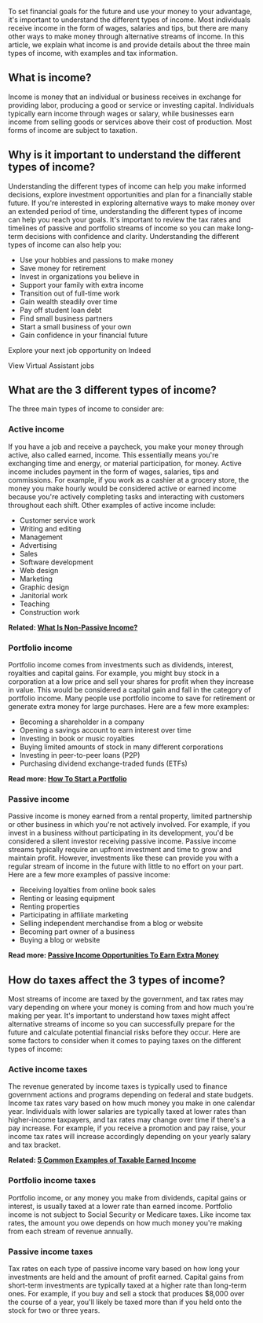 To set financial goals for the future and use your money to your advantage, it's important to understand the different types of income. Most individuals receive income in the form of wages, salaries and tips, but there are many other ways to make money through alternative streams of income. In this article, we explain what income is and provide details about the three main types of income, with examples and tax information.

## What is income?

Income is money that an individual or business receives in exchange for providing labor, producing a good or service or investing capital. Individuals typically earn income through wages or salary, while businesses earn income from selling goods or services above their cost of production. Most forms of income are subject to taxation.

## Why is it important to understand the different types of income?

Understanding the different types of income can help you make informed decisions, explore investment opportunities and plan for a financially stable future. If you're interested in exploring alternative ways to make money over an extended period of time, understanding the different types of income can help you reach your goals. It's important to review the tax rates and timelines of passive and portfolio streams of income so you can make long-term decisions with confidence and clarity. Understanding the different types of income can also help you:

-   Use your hobbies and passions to make money
-   Save money for retirement
-   Invest in organizations you believe in
-   Support your family with extra income
-   Transition out of full-time work
-   Gain wealth steadily over time
-   Pay off student loan debt
-   Find small business partners
-   Start a small business of your own
-   Gain confidence in your financial future

Explore your next job opportunity on Indeed

View Virtual Assistant jobs

## What are the 3 different types of income?

The three main types of income to consider are:

### Active income

If you have a job and receive a paycheck, you make your money through active, also called earned, income. This essentially means you're exchanging time and energy, or material participation, for money. Active income includes payment in the form of wages, salaries, tips and commissions. For example, if you work as a cashier at a grocery store, the money you make hourly would be considered active or earned income because you're actively completing tasks and interacting with customers throughout each shift. Other examples of active income include:

-   Customer service work
-   Writing and editing
-   Management
-   Advertising
-   Sales
-   Software development
-   Web design
-   Marketing
-   Graphic design
-   Janitorial work
-   Teaching
-   Construction work

**Related: [What Is Non-Passive Income?](https://www.indeed.com/career-advice/career-development/non-passive-income)**

### Portfolio income

Portfolio income comes from investments such as dividends, interest, royalties and capital gains. For example, you might buy stock in a corporation at a low price and sell your shares for profit when they increase in value. This would be considered a capital gain and fall in the category of portfolio income. Many people use portfolio income to save for retirement or generate extra money for large purchases. Here are a few more examples:

-   Becoming a shareholder in a company
-   Opening a savings account to earn interest over time
-   Investing in book or music royalties
-   Buying limited amounts of stock in many different corporations
-   Investing in peer-to-peer loans (P2P)
-   Purchasing dividend exchange-traded funds (ETFs)

**Read more: [How To Start a Portfolio](https://www.indeed.com/career-advice/career-development/how-to-start-a-portfolio)**

### Passive income

Passive income is money earned from a rental property, limited partnership or other business in which you're not actively involved. For example, if you invest in a business without participating in its development, you'd be considered a silent investor receiving passive income. Passive income streams typically require an upfront investment and time to grow and maintain profit. However, investments like these can provide you with a regular stream of income in the future with little to no effort on your part. Here are a few more examples of passive income:

-   Receiving loyalties from online book sales
-   Renting or leasing equipment
-   Renting properties
-   Participating in affiliate marketing
-   Selling independent merchandise from a blog or website
-   Becoming part owner of a business
-   Buying a blog or website

**Read more: [Passive Income Opportunities To Earn Extra Money](https://www.indeed.com/career-advice/pay-salary/passive-income-opportunities)**

## How do taxes affect the 3 types of income?

Most streams of income are taxed by the government, and tax rates may vary depending on where your money is coming from and how much you're making per year. It's important to understand how taxes might affect alternative streams of income so you can successfully prepare for the future and calculate potential financial risks before they occur. Here are some factors to consider when it comes to paying taxes on the different types of income:

### Active income taxes

The revenue generated by income taxes is typically used to finance government actions and programs depending on federal and state budgets. Income tax rates vary based on how much money you make in one calendar year. Individuals with lower salaries are typically taxed at lower rates than higher-income taxpayers, and tax rates may change over time if there's a pay increase. For example, if you receive a promotion and pay raise, your income tax rates will increase accordingly depending on your yearly salary and tax bracket.

**Related: [5 Common Examples of Taxable Earned Income](https://www.indeed.com/career-advice/career-development/earned-income)**

### Portfolio income taxes

Portfolio income, or any money you make from dividends, capital gains or interest, is usually taxed at a lower rate than earned income. Portfolio income is not subject to Social Security or Medicare taxes. Like income tax rates, the amount you owe depends on how much money you're making from each stream of revenue annually.

### Passive income taxes

Tax rates on each type of passive income vary based on how long your investments are held and the amount of profit earned. Capital gains from short-term investments are typically taxed at a higher rate than long-term ones. For example, if you buy and sell a stock that produces $8,000 over the course of a year, you'll likely be taxed more than if you held onto the stock for two or three years.
